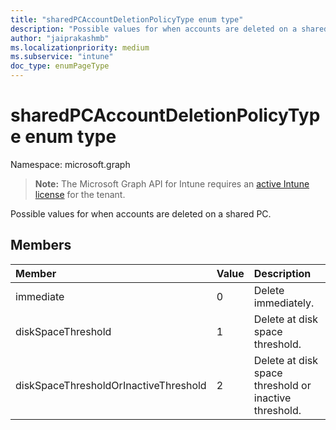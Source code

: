 ```yaml
---
title: "sharedPCAccountDeletionPolicyType enum type"
description: "Possible values for when accounts are deleted on a shared PC."
author: "jaiprakashmb"
ms.localizationpriority: medium
ms.subservice: "intune"
doc_type: enumPageType
---
```


# sharedPCAccountDeletionPolicyType enum type

Namespace: microsoft.graph

> **Note:** The Microsoft Graph API for Intune requires an [active Intune license](https://go.microsoft.com/fwlink/?linkid=839381) for the tenant.

Possible values for when accounts are deleted on a shared PC.

## Members
|Member|Value|Description|
|:---|:---|:---|
|immediate|0|Delete immediately.|
|diskSpaceThreshold|1|Delete at disk space threshold.|
|diskSpaceThresholdOrInactiveThreshold|2|Delete at disk space threshold or inactive threshold.|
